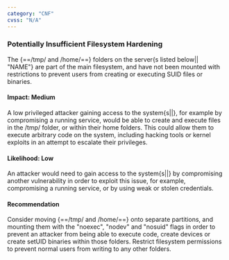 ```yaml
---
category: "CNF"
cvss: "N/A"
---
```

### Potentially Insufficient Filesystem Hardening
The {==/tmp/ and /home/==} folders on the server{s listed below|| "NAME"} are part of the main filesystem, and have not been mounted with restrictions to prevent users from creating or executing SUID files or binaries.
#### Impact: Medium
A low privileged attacker gaining access to the system{s||}, for example by compromising a running service, would be able to create and execute files in the /tmp/ folder, or within their home folders. This could allow them to execute arbitrary code on the system, including hacking tools or kernel exploits in an attempt to escalate their privileges.
#### Likelihood: Low
An attacker would need to gain access to the system{s||} by compromising another vulnerability in order to exploit this issue, for example, compromising a running service, or by using weak or stolen credentials.
#### Recommendation
Consider moving {==/tmp/ and /home/==} onto separate partitions, and mounting them with the "noexec", "nodev" and "nosuid" flags in order to prevent an attacker from being able to execute code, create devices or create setUID binaries within those folders. Restrict filesystem permissions to prevent normal users from writing to any other folders.
